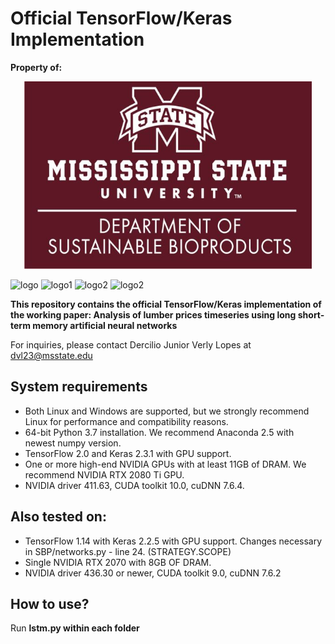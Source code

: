 # Official TensorFlow/Keras Implementation
**Property of:**
<p align="center">
  <img width="460" height="300" src="./sbp_logo.jpg">
</p>
 
 ![logo](https://img.shields.io/badge/tensorflow-2.0-green.svg?style=plastic)
 ![logo1](https://img.shields.io/badge/Keras-2.3.1-green.svg?style=plastic)
 ![logo2](https://img.shields.io/badge/CUDA-10.0-green.svg?style=plastic)
 ![logo2](https://img.shields.io/badge/cuDNN-7.6.4-green.svg?style=plastic)
 

**This repository contains the official TensorFlow/Keras implementation of the working paper: Analysis of lumber prices timeseries using long short-term memory artificial neural networks** 

For inquiries, please contact Dercilio Junior Verly Lopes at dvl23@msstate.edu



## System requirements

* Both Linux and Windows are supported, but we strongly recommend Linux for performance and compatibility reasons.
* 64-bit Python 3.7 installation. We recommend Anaconda 2.5 with newest numpy version.
* TensorFlow 2.0 and Keras 2.3.1 with GPU support.
* One or more high-end NVIDIA GPUs with at least 11GB of DRAM. We recommend NVIDIA RTX 2080 Ti GPU.
* NVIDIA driver 411.63, CUDA toolkit 10.0, cuDNN 7.6.4.

## Also tested on:

* TensorFlow 1.14 with Keras 2.2.5 with GPU support. Changes necessary in SBP/networks.py - line 24. (STRATEGY.SCOPE)
* Single NVIDIA RTX 2070 with 8GB OF DRAM. 
* NVIDIA driver 436.30 or newer, CUDA toolkit 9.0, cuDNN 7.6.2

## How to use?
Run **lstm.py within each folder**
